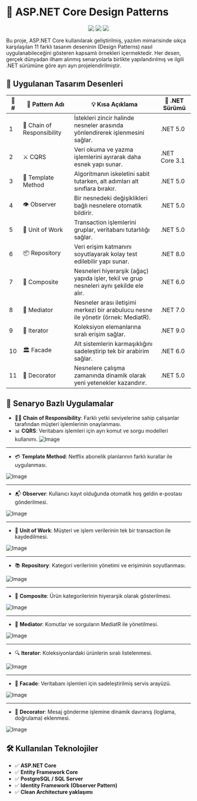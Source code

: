 # 🎯 ASP.NET Core Design Patterns

<p align="center"> 
  <img src="https://img.shields.io/badge/.NET-3.1%2C%205.0%2C%206.0%2C%207.0%2C%208.0%2C%209.0-purple?style=flat-square&logo=dotnet" /> 
  <img src="https://img.shields.io/badge/architecture-clean--code-blue?style=flat-square" /> 
  <img src="https://img.shields.io/badge/layered--architecture-✔️-green?style=flat-square" /> 
</p>

Bu proje, ASP.NET Core kullanılarak geliştirilmiş, yazılım mimarisinde sıkça karşılaşılan 11 farklı tasarım deseninin (Design Patterns) nasıl uygulanabileceğini gösteren kapsamlı örnekleri içermektedir. Her desen, gerçek dünyadan ilham alınmış senaryolarla birlikte yapılandırılmış ve ilgili .NET sürümüne göre ayrı ayrı projelendirilmiştir.


## 🧩 Uygulanan Tasarım Desenleri

| 🔢 #  | 🎨 Pattern Adı             | 💡 Kısa Açıklama                                                         | 🧪 .NET Sürümü |
|-------|---------------------------|---------------------------------------------------------------------------|----------------|
| 1     | 🔗 Chain of Responsibility | İstekleri zincir halinde nesneler arasında yönlendirerek işlenmesini sağlar. | .NET 5.0       |
| 2     | ⚔️ CQRS                   | Veri okuma ve yazma işlemlerini ayırarak daha esnek yapı sunar.             | .NET Core 3.1  |
| 3     | 📄 Template Method        | Algoritmanın iskeletini sabit tutarken, alt adımları alt sınıflara bırakır. | .NET 5.0       |
| 4     | 👁️ Observer               | Bir nesnedeki değişiklikleri bağlı nesnelere otomatik bildirir.            | .NET 5.0       |
| 5     | 💼 Unit of Work           | Transaction işlemlerini gruplar, veritabanı tutarlılığı sağlar.             | .NET 5.0       |
| 6     | 📦 Repository             | Veri erişim katmanını soyutlayarak kolay test edilebilir yapı sunar.        | .NET 8.0       |
| 7     | 🌳 Composite              | Nesneleri hiyerarşik (ağaç) yapıda işler, tekil ve grup nesneleri aynı şekilde ele alır. | .NET 6.0 |
| 8     | 🧭 Mediator               | Nesneler arası iletişimi merkezi bir arabulucu nesne ile yönetir (örnek: MediatR). | .NET 7.0 |
| 9     | 🔁 Iterator               | Koleksiyon elemanlarına sıralı erişim sağlar.                               | .NET 9.0       |
| 10    | 🏛️ Facade                 | Alt sistemlerin karmaşıklığını sadeleştirip tek bir arabirim sağlar.        | .NET 6.0       |
| 11    | 🎨 Decorator              | Nesnelere çalışma zamanında dinamik olarak yeni yetenekler kazandırır.     | .NET 5.0       |

## 📌 Senaryo Bazlı Uygulamalar
- 🧑‍💼 **Chain of Responsibility**: Farklı yetki seviyelerine sahip çalışanlar tarafından müşteri işlemlerinin onaylanması.
- 📊 **CQRS**: Veritabanı işlemleri için ayrı komut ve sorgu modelleri kullanımı.
![Image](https://github.com/user-attachments/assets/026480cb-6c5d-41bd-a741-7c944f8abd26)

---

- 💳 **Template Method**: Netflix abonelik planlarının farklı kurallar ile uygulanması.

![Image](https://github.com/user-attachments/assets/dc42c1b5-09bd-40c6-8717-4b8f19e71a4d)

---

- 📬 **Observer**: Kullanıcı kayıt olduğunda otomatik hoş geldin e-postası gönderilmesi.

![Image](https://github.com/user-attachments/assets/48faf75b-c6b9-42ca-846d-771774990af9)

---

- 📁 **Unit of Work**: Müşteri ve işlem verilerinin tek bir transaction ile kaydedilmesi.

![Image](https://github.com/user-attachments/assets/e40314a8-6e31-4c19-b189-ffb0b88703a5)

---

- 📚 **Repository**: Kategori verilerinin yönetimi ve erişiminin soyutlanması.
  
![Image](https://github.com/user-attachments/assets/4d065f62-0943-4211-b081-39e20f873808)

---

- 🌲 **Composite**: Ürün kategorilerinin hiyerarşik olarak gösterilmesi.
  
![Image](https://github.com/user-attachments/assets/94aaa893-9193-4782-b4c8-db0fc760a728)

  ---

- 📡 **Mediator**: Komutlar ve sorguların MediatR ile yönetilmesi.

![Image](https://github.com/user-attachments/assets/38de0b39-ba78-45b2-8a04-cbf93960603c)

---

- 🔍 **Iterator**: Koleksiyonlardaki ürünlerin sıralı listelenmesi.

![Image](https://github.com/user-attachments/assets/790753a7-7ae4-4b31-8156-b04baca4a4fe)

---

- 🧾 **Facade**: Veritabanı işlemleri için sadeleştirilmiş servis arayüzü.

![Image](https://github.com/user-attachments/assets/bf70058e-b8f9-4c2e-b146-556312b53752)

  ---

- 🧪 **Decorator**: Mesaj gönderme işlemine dinamik davranış (loglama, doğrulama) eklenmesi.

![Image](https://github.com/user-attachments/assets/37a0241f-7b6f-4090-89f7-833f44d0a4eb)

## 🛠️ Kullanılan Teknolojiler
- ✅ **ASP.NET Core**
- ✅ **Entity Framework Core**
- ✅ **PostgreSQL / SQL Server**
- ✅ **Identity Framework (Observer Pattern)**
- ✅ **Clean Architecture yaklaşımı**
